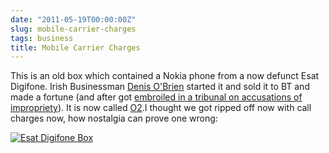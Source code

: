 ```yaml
---
date: "2011-05-19T00:00:00Z"
slug: mobile-carrier-charges
tags: business
title: Mobile Carrier Charges
---
```


This is an old box which contained a Nokia phone from a now 
defunct Esat Digifone. Irish Businessman [Denis O'Brien][DOB] 
started it and sold it to BT and made a fortune (and after got 
[embroiled in a tribunal on accusations of impropriety][Tribunal]). 
It is now called [O2][O2Net].I thought we got ripped off now with 
call charges now, how nostalgia can prove one wrong:

<a href="http://farm6.static.flickr.com/5241/5269146304_9dc92e7f2e.jpg" title="I thought mobile phone carriers are rip offs now #blastfromthepast"><img src="/files/2011/05/esat.jpg" alt="Esat Digifone Box"/></a>


[DOB]: http://en.wikipedia.org/wiki/Denis_O%27Brien
[Tribunal]: http://en.wikipedia.org/wiki/Moriarty_Tribunal#Esat_Digifone
[O2Net]:http://en.wikipedia.org/wiki/O2_%28Ireland%29
